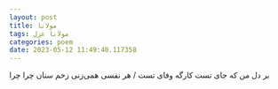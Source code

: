 ```yaml
---
layout: post
title: مولانا
tags: مولانا غزل
categories: poem
date: 2023-05-12 11:49:40.117358
---
```


بر دل من که جای تست کارگه وفای تست / هر نفسی همی‌زنی زخم سنان چرا چرا